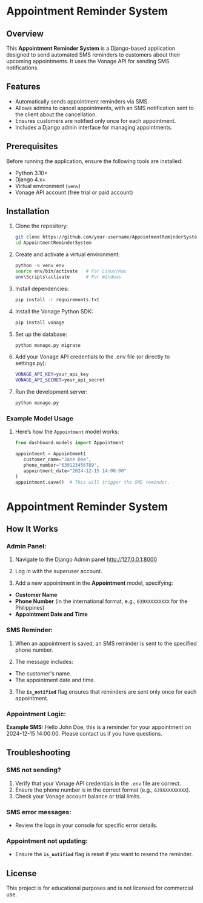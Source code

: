 # Appointment Reminder System

## Overview
This **Appointment Reminder System** is a Django-based application designed to send automated SMS reminders to customers about their upcoming appointments. It uses the Vonage API for sending SMS notifications.

## Features
- Automatically sends appointment reminders via SMS.
- Allows admins to cancel appointments, with an SMS notification sent to the client about the cancellation.
- Ensures customers are notified only once for each appointment.
- Includes a Django admin interface for managing appointments.

## Prerequisites
Before running the application, ensure the following tools are installed:
- Python 3.10+
- Django 4.x+
- Virtual environment (`venv`)
- Vonage API account (free trial or paid account)

## Installation
1. Clone the repository:
   ```bash
   git clone https://github.com/your-username/AppointmentReminderSystem.git
   cd AppointmentReminderSystem
2. Create and activate a virtual environment:
   ```bash
   python -m venv env
   source env/bin/activate   # For Linux/Mac
   env\Scripts\activate      # For Windows
3. Install dependencies:
   ```bash
   pip install -r requirements.txt
4. Install the Vonage Python SDK:
   ```bash
   pip install vonage
5. Set up the database:
   ```bash
   python manage.py migrate
6. Add your Vonage API credentials to the .env file (or directly to settings.py):
   ```bash
   VONAGE_API_KEY=your_api_key
   VONAGE_API_SECRET=your_api_secret
7. Run the development server:
   ```bash
   python manage.py

### Example Model Usage
1. Here’s how the `Appointment` model works:
   ```python
   from dashboard.models import Appointment
   
   appointment = Appointment(
      customer_name="Jane Doe",
      phone_number="639123456789",
      appointment_date="2024-12-15 14:00:00"
   )
   appointment.save()  # This will trigger the SMS reminder.

# Appointment Reminder System

## How It Works

### Admin Panel:
1. Navigate to the Django Admin panel http://127.0.0.1:8000

2. Log in with the superuser account.

3. Add a new appointment in the **Appointment** model, specifying:
- **Customer Name**
- **Phone Number** (in the international format, e.g., `639XXXXXXXXX` for the Philippines)
- **Appointment Date and Time**

### SMS Reminder:
1. When an appointment is saved, an SMS reminder is sent to the specified phone number.

2. The message includes:
- The customer's name.
- The appointment date and time.

3. The **`is_notified`** flag ensures that reminders are sent only once for each appointment.

### Appointment Logic:
**Example SMS:**
Hello John Doe, this is a reminder for your appointment on 2024-12-15 14:00:00. Please contact us if you have questions.

## Troubleshooting

### SMS not sending?
1. Verify that your Vonage API credentials in the `.env` file are correct.
2. Ensure the phone number is in the correct format (e.g., `639XXXXXXXXX`).
3. Check your Vonage account balance or trial limits.

### SMS error messages:
- Review the logs in your console for specific error details.

### Appointment not updating:
- Ensure the **`is_notified`** flag is reset if you want to resend the reminder.

## License
This project is for educational purposes and is not licensed for commercial use.

